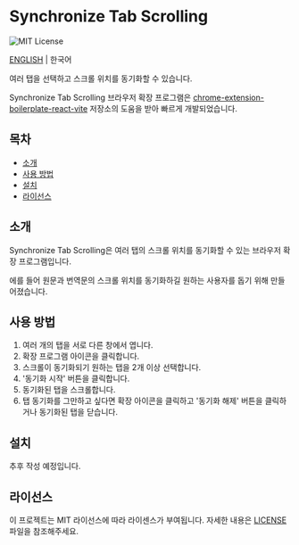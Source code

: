 # Synchronize Tab Scrolling

![MIT License](https://img.shields.io/badge/license-MIT-blue.svg)

[ENGLISH](./README.md) | 한국어

여러 탭을 선택하고 스크롤 위치를 동기화할 수 있습니다.

Synchronize Tab Scrolling 브라우저 확장 프로그램은 [chrome-extension-boilerplate-react-vite](https://github.com/Jonghakseo/chrome-extension-boilerplate-react-vite) 저장소의 도움을 받아 빠르게 개발되었습니다.

## 목차

- [소개](#intro)
- [사용 방법](#usage)
- [설치](#installation)
- [라이선스](#license)

## 소개 <a name="intro"></a>

Synchronize Tab Scrolling은 여러 탭의 스크롤 위치를 동기화할 수 있는 브라우저 확장 프로그램입니다.

에를 들어 원문과 번역문의 스크롤 위치를 동기화하길 원하는 사용자를 돕기 위해 만들어졌습니다.

## 사용 방법 <a name="usage"></a>

1. 여러 개의 탭을 서로 다른 창에서 엽니다.
2. 확장 프로그램 아이콘을 클릭합니다.
3. 스크롤이 동기화되기 원하는 탭을 2개 이상 선택합니다.
4. '동기화 시작' 버튼을 클릭합니다.
5. 동기화된 탭을 스크롤합니다.
6. 탭 동기화를 그만하고 싶다면 확장 아이콘을 클릭하고 '동기화 해제' 버튼을 클릭하거나 동기화된 탭을 닫습니다.

## 설치 <a name="installation"></a>

추후 작성 예정입니다.

## 라이선스 <a name="license"></a>

이 프로젝트는 MIT 라이선스에 따라 라이센스가 부여됩니다. 자세한 내용은 [LICENSE](./LICENSE) 파일을 참조해주세요.
